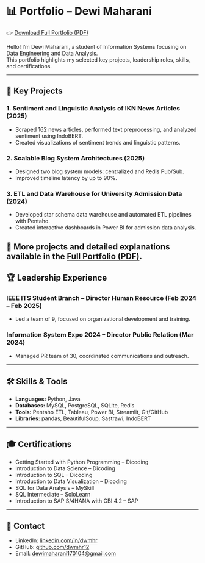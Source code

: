 # 📊 Portfolio – Dewi Maharani

👉 [Download Full Portfolio (PDF)](./Portofolio-DewiMaharani.pdf)

Hello! I’m Dewi Maharani, a student of Information Systems focusing on Data Engineering and Data Analysis.  
This portfolio highlights my selected key projects, leadership roles, skills, and certifications.

---

## 💼 Key Projects

### 1. Sentiment and Linguistic Analysis of IKN News Articles (2025)  
- Scraped 162 news articles, performed text preprocessing, and analyzed sentiment using IndoBERT.  
- Created visualizations of sentiment trends and linguistic patterns.

### 2. Scalable Blog System Architectures (2025)  
- Designed two blog system models: centralized and Redis Pub/Sub.  
- Improved timeline latency by up to 90%.

### 3. ETL and Data Warehouse for University Admission Data (2024)  
- Developed star schema data warehouse and automated ETL pipelines with Pentaho.  
- Created interactive dashboards in Power BI for admission data analysis.

📌 More projects and detailed explanations available in the [Full Portfolio (PDF)](./Portofolio-DewiMaharani.pdf).
---

## 🏆 Leadership Experience

### IEEE ITS Student Branch – Director Human Resource (Feb 2024 – Feb 2025)  
- Led a team of 9, focused on organizational development and training.

### Information System Expo 2024 – Director Public Relation (Mar 2024)  
- Managed PR team of 30, coordinated communications and outreach.

---

## 🛠️ Skills & Tools

- **Languages:** Python, Java  
- **Databases:** MySQL, PostgreSQL, SQLite, Redis  
- **Tools:** Pentaho ETL, Tableau, Power BI, Streamlit, Git/GitHub  
- **Libraries:** pandas, BeautifulSoup, Sastrawi, IndoBERT

---

## 🎓 Certifications

- Getting Started with Python Programming – Dicoding  
- Introduction to Data Science – Dicoding  
- Introduction to SQL – Dicoding  
- Introduction to Data Visualization – Dicoding  
- SQL for Data Analysis – MySkill  
- SQL Intermediate – SoloLearn  
- Introduction to SAP S/4HANA with GBI 4.2 – SAP  

---

## 🔗 Contact

- LinkedIn: [linkedin.com/in/dwmhr](https://linkedin.com/in/dwmhr)  
- GitHub: [github.com/dwmhr12](https://github.com/dwmhr12)  
- Email: [dewimaharani170104@gmail.com](mailto:dewimaharani170104@gmail.com)
